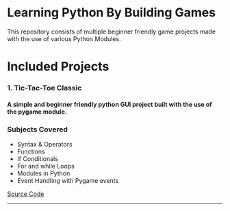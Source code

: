 # Learning Python By Building Games

This repository consists of multiple beginner friendly game projects made with the use of various Python Modules.

# Included Projects 


### 1. Tic-Tac-Toe Classic 

#### A simple and beginner friendly python GUI project built with the use of the pygame module.

### Subjects Covered

* Syntax & Operators 
* Functions
* If Conditionals
* For and while Loops
* Modules in Python
* Event Handling with Pygame events

[Source Code](https://github.com/prakriti42/Learning-Python-By-Building-Games-/tree/main/Tic-Tac-Toe)

<hr>
